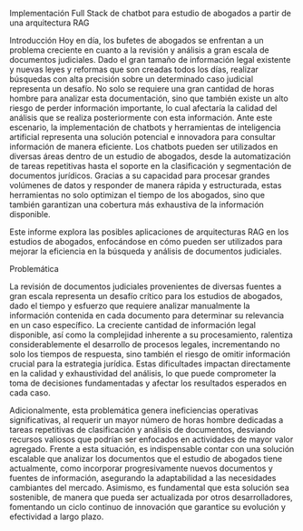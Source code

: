 Implementación Full Stack de chatbot para estudio de abogados a partir de una arquitectura RAG

Introducción
Hoy en día, los bufetes de abogados se enfrentan a un problema creciente en cuanto a la revisión y análisis a gran escala de documentos judiciales. Dado el gran tamaño de información legal existente y nuevas leyes y reformas que son creadas todos los días, realizar búsquedas con alta precisión sobre un determinado caso judicial representa un desafío. No solo se requiere una gran cantidad de horas hombre para analizar esta documentación, sino que también existe un alto riesgo de perder información importante, lo cual afectaría la calidad del análisis que se realiza posteriormente con esta información.
Ante este escenario, la implementación de chatbots y herramientas de inteligencia artificial representa una solución potencial e innovadora para consultar información de manera eficiente. Los chatbots pueden ser utilizados en diversas áreas dentro de un estudio de abogados, desde la automatización de tareas repetitivas hasta el soporte en la clasificación y segmentación de documentos jurídicos. Gracias a su capacidad para procesar grandes volúmenes de datos y responder de manera rápida y estructurada, estas herramientas no solo optimizan el tiempo de los abogados, sino que también garantizan una cobertura más exhaustiva de la información disponible.

Este informe explora las posibles aplicaciones de arquitecturas RAG en los estudios de abogados, enfocándose en cómo pueden ser utilizados para mejorar la eficiencia en la búsqueda y análisis de documentos judiciales. 

Problemática

La revisión de documentos judiciales provenientes de diversas fuentes a gran escala representa un desafío crítico para los estudios de abogados, dado el tiempo y esfuerzo que requiere analizar manualmente la información contenida en cada documento para determinar su relevancia en un caso específico. La creciente cantidad de información legal disponible, así como la complejidad inherente a su procesamiento, ralentiza considerablemente el desarrollo de procesos legales, incrementando no solo los tiempos de respuesta, sino también el riesgo de omitir información crucial para la estrategia jurídica. Estas dificultades impactan directamente en la calidad y exhaustividad del análisis, lo que puede comprometer la toma de decisiones fundamentadas y afectar los resultados esperados en cada caso.

Adicionalmente, esta problemática genera ineficiencias operativas significativas, al requerir un mayor número de horas hombre dedicadas a tareas repetitivas de clasificación y análisis de documentos, desviando recursos valiosos que podrían ser enfocados en actividades de mayor valor agregado. Frente a esta situación, es indispensable contar con una solución escalable que analizar los documentos que el estudio de abogados tiene actualmente, como incorporar progresivamente nuevos documentos y fuentes de información, asegurando la adaptabilidad a las necesidades cambiantes del mercado. Asimismo, es fundamental que esta solución sea sostenible, de manera que pueda ser actualizada por otros desarrolladores, fomentando un ciclo continuo de innovación que garantice su evolución y efectividad a largo plazo.
